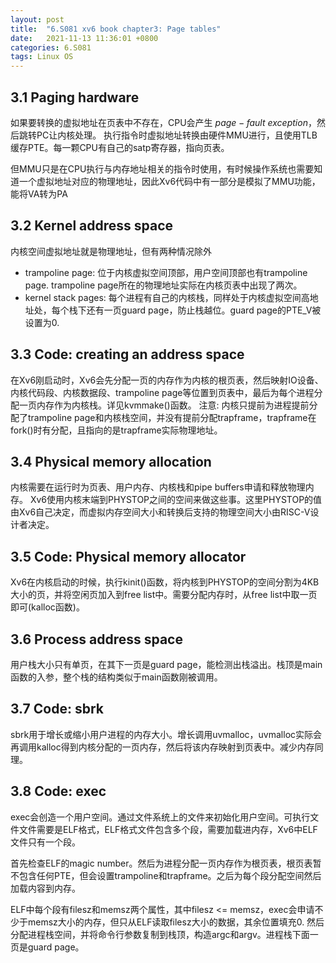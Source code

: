 ```yaml
---
layout: post
title:  "6.S081 xv6 book chapter3: Page tables"
date:   2021-11-13 11:36:01 +0800
categories: 6.S081
tags: Linux OS
---
```




## 3.1 Paging hardware

如果要转换的虚拟地址在页表中不存在，CPU会产生 $page-fault\   exception$​​​​，然后跳转PC让内核处理。 执行指令时虚拟地址转换由硬件MMU进行，且使用TLB缓存PTE。每一颗CPU有自己的satp寄存器，指向页表。



但MMU只是在CPU执行与内存地址相关的指令时使用，有时候操作系统也需要知道一个虚拟地址对应的物理地址，因此Xv6代码中有一部分是模拟了MMU功能，能将VA转为PA



## 3.2 Kernel address space

内核空间虚拟地址就是物理地址，但有两种情况除外



* trampoline page: 位于内核虚拟空间顶部，用户空间顶部也有trampoline page. trampoline page所在的物理地址实际在内核页表中出现了两次。
* kernel stack pages:  每个进程有自己的内核栈，同样处于内核虚拟空间高地址处，每个栈下还有一页guard page，防止栈越位。guard page的PTE_V被设置为0.



## 3.3 Code: creating an address space

在Xv6刚启动时，Xv6会先分配一页的内存作为内核的根页表，然后映射IO设备、内核代码段、内核数据段、trampoline page等位置到页表中，最后为每个进程分配一页内存作为内核栈。详见kvmmake()函数。 注意: 内核只提前为进程提前分配了trampoline page和内核栈空间，并没有提前分配trapframe，trapframe在fork()时有分配，且指向的是trapframe实际物理地址。



## 3.4 Physical memory allocation

内核需要在运行时为页表、用户内存、内核栈和pipe buffers申请和释放物理内存。 Xv6使用内核末端到PHYSTOP之间的空间来做这些事。这里PHYSTOP的值由Xv6自己决定，而虚拟内存空间大小和转换后支持的物理空间大小由RISC-V设计者决定。



## 3.5 Code: Physical memory allocator

Xv6在内核启动的时候，执行kinit()函数，将内核到PHYSTOP的空间分割为4KB大小的页，并将空闲页加入到free list中。需要分配内存时，从free list中取一页即可(kalloc函数)。



## 3.6 Process address space

用户栈大小只有单页，在其下一页是guard page，能检测出栈溢出。栈顶是main函数的入参，整个栈的结构类似于main函数刚被调用。



## 3.7 Code: sbrk

sbrk用于增长或缩小用户进程的内存大小。增长调用uvmalloc，uvmalloc实际会再调用kalloc得到内核分配的一页内存，然后将该内存映射到页表中。减少内存同理。



## 3.8 Code: exec

exec会创造一个用户空间。通过文件系统上的文件来初始化用户空间。可执行文件文件需要是ELF格式，ELF格式文件包含多个段，需要加载进内存，Xv6中ELF文件只有一个段。

首先检查ELF的magic number。然后为进程分配一页内存作为根页表，根页表暂不包含任何PTE，但会设置trampoline和trapframe。之后为每个段分配空间然后加载内容到内存。

ELF中每个段有filesz和memsz两个属性，其中filesz <= memsz，exec会申请不少于memsz大小的内存，但只从ELF读取filesz大小的数据，其余位置填充0. 然后分配进程栈空间，并将命令行参数复制到栈顶，构造argc和argv。进程栈下面一页是guard page。

